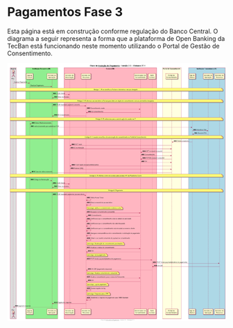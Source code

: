 # Pagamentos Fase 3

Esta página está em construção conforme regulação do Banco Central. O diagrama a seguir representa a forma que a plataforma de Open Banking da TecBan está funcionando neste momento utilizando o Portal de Gestão de Consentimento.

![Fluxo de compartilhamento](../images/Fluxo_de_Iniciação_de_Pagamento_Atravez_do_Portal_de_Consentimento.png)

